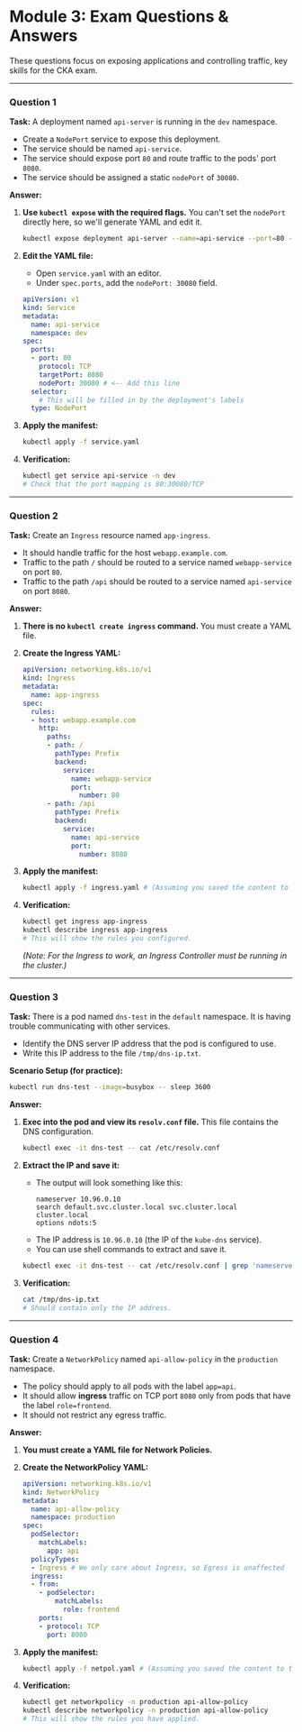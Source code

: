 # Module 3: Exam Questions & Answers

These questions focus on exposing applications and controlling traffic, key skills for the CKA exam.

---

### Question 1

**Task:**
A deployment named `api-server` is running in the `dev` namespace.
*   Create a `NodePort` service to expose this deployment.
*   The service should be named `api-service`.
*   The service should expose port `80` and route traffic to the pods' port `8080`.
*   The service should be assigned a static `nodePort` of `30080`.

**Answer:**

1.  **Use `kubectl expose` with the required flags.** You can't set the `nodePort` directly here, so we'll generate YAML and edit it.
    ```bash
    kubectl expose deployment api-server --name=api-service --port=80 --target-port=8080 --type=NodePort -n dev --dry-run=client -o yaml > service.yaml
    ```

2.  **Edit the YAML file:**
    *   Open `service.yaml` with an editor.
    *   Under `spec.ports`, add the `nodePort: 30080` field.
    ```yaml
    apiVersion: v1
    kind: Service
    metadata:
      name: api-service
      namespace: dev
    spec:
      ports:
      - port: 80
        protocol: TCP
        targetPort: 8080
        nodePort: 30080 # <-- Add this line
      selector:
        # This will be filled in by the deployment's labels
      type: NodePort
    ```

3.  **Apply the manifest:**
    ```bash
    kubectl apply -f service.yaml
    ```

4.  **Verification:**
    ```bash
    kubectl get service api-service -n dev
    # Check that the port mapping is 80:30080/TCP
    ```

---

### Question 2

**Task:**
Create an `Ingress` resource named `app-ingress`.
*   It should handle traffic for the host `webapp.example.com`.
*   Traffic to the path `/` should be routed to a service named `webapp-service` on port `80`.
*   Traffic to the path `/api` should be routed to a service named `api-service` on port `8080`.

**Answer:**

1.  **There is no `kubectl create ingress` command.** You must create a YAML file.

2.  **Create the Ingress YAML:**
    ```yaml
    apiVersion: networking.k8s.io/v1
    kind: Ingress
    metadata:
      name: app-ingress
    spec:
      rules:
      - host: webapp.example.com
        http:
          paths:
          - path: /
            pathType: Prefix
            backend:
              service:
                name: webapp-service
                port:
                  number: 80
          - path: /api
            pathType: Prefix
            backend:
              service:
                name: api-service
                port:
                  number: 8080
    ```

3.  **Apply the manifest:**
    ```bash
    kubectl apply -f ingress.yaml # (Assuming you saved the content to this file)
    ```

4.  **Verification:**
    ```bash
    kubectl get ingress app-ingress
    kubectl describe ingress app-ingress
    # This will show the rules you configured.
    ```
    *(Note: For the Ingress to work, an Ingress Controller must be running in the cluster.)*

---

### Question 3

**Task:**
There is a pod named `dns-test` in the `default` namespace. It is having trouble communicating with other services.
*   Identify the DNS server IP address that the pod is configured to use.
*   Write this IP address to the file `/tmp/dns-ip.txt`.

**Scenario Setup (for practice):**
```bash
kubectl run dns-test --image=busybox -- sleep 3600
```

**Answer:**

1.  **Exec into the pod and view its `resolv.conf` file.** This file contains the DNS configuration.
    ```bash
    kubectl exec -it dns-test -- cat /etc/resolv.conf
    ```

2.  **Extract the IP and save it:**
    *   The output will look something like this:
        ```
        nameserver 10.96.0.10
        search default.svc.cluster.local svc.cluster.local cluster.local
        options ndots:5
        ```
    *   The IP address is `10.96.0.10` (the IP of the `kube-dns` service).
    *   You can use shell commands to extract and save it.
    ```bash
    kubectl exec -it dns-test -- cat /etc/resolv.conf | grep 'nameserver' | awk '{print $2}' > /tmp/dns-ip.txt
    ```

3.  **Verification:**
    ```bash
    cat /tmp/dns-ip.txt
    # Should contain only the IP address.
    ```

---

### Question 4

**Task:**
Create a `NetworkPolicy` named `api-allow-policy` in the `production` namespace.
*   The policy should apply to all pods with the label `app=api`.
*   It should allow **ingress** traffic on TCP port `8080` only from pods that have the label `role=frontend`.
*   It should not restrict any egress traffic.

**Answer:**

1.  **You must create a YAML file for Network Policies.**

2.  **Create the NetworkPolicy YAML:**
    ```yaml
    apiVersion: networking.k8s.io/v1
    kind: NetworkPolicy
    metadata:
      name: api-allow-policy
      namespace: production
    spec:
      podSelector:
        matchLabels:
          app: api
      policyTypes:
      - Ingress # We only care about Ingress, so Egress is unaffected
      ingress:
      - from:
        - podSelector:
            matchLabels:
              role: frontend
        ports:
        - protocol: TCP
          port: 8080
    ```

3.  **Apply the manifest:**
    ```bash
    kubectl apply -f netpol.yaml # (Assuming you saved the content to this file)
    ```

4.  **Verification:**
    ```bash
    kubectl get networkpolicy -n production api-allow-policy
    kubectl describe networkpolicy -n production api-allow-policy
    # This will show the rules you have applied.
    ```
